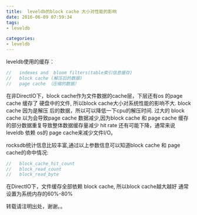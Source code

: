 ```yaml
---
title:  leveldb的block cache 大小对性能的影响
date: 2016-06-09 07:59:34
tags:
- leveldb

categories:
- leveldb
---
```


leveldb使用的缓存：
```c
//   indexes and  bloom filters(table索引信息缓存)
//   block cache (解压后的数据)
//   page cache （压缩的数据）
```
在非DirectIO下，block cache作为文件数据的cache层，下层还有os 的page cache 缓存了
硬盘中的文件, 所以block cache大小对系统性能的影响不大. block cache 因为是解压
后的数据，所以可以降低一下cpu的解压时间. 过大的 block cache 以为会导致page cache
数据减少,因为block cache 和 page cache 缓存的部分数据重复导致整体数据缓存量减少
hit rate 还有可能下降，通常来说leveldb 依赖 os的 page cache来减少文件I/O。

rocksdb统计信息比较丰富,通过以上参数信息可以知道block cache 和 page cache的命中情况:
```c
//   block_cache_hit_count 
//   block_read_count
//   block_read_byte 
```
在DirectIO下，文件缓存全部依赖 block cache, 所以block cache越大越好
通常设置为系统内存的60%-80%


转载请注明出处，谢谢。。
